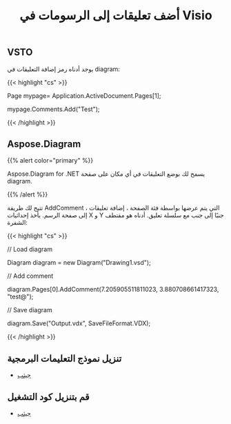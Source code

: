 ﻿---
title: أضف تعليقات إلى الرسومات في Visio
type: docs
weight: 40
url: /ar/net/add-comments-to-drawings-in-visio/
---
## **VSTO**
يوجد أدناه رمز إضافة التعليقات في diagram:

{{< highlight "cs" >}}

  Page mypage= Application.ActiveDocument.Pages[1];

 mypage.Comments.Add("Test");

{{< /highlight >}}
## **Aspose.Diagram**
{{% alert color="primary" %}} 

Aspose.Diagram for .NET يسمح لك بوضع التعليقات في أي مكان على صفحة diagram.

{{% /alert %}} 

تتيح لك طريقة AddComment ، التي يتم عرضها بواسطة فئة الصفحة ، إضافة تعليقات إلى صفحة الرسم. يأخذ إحداثيات X و Y جنبًا إلى جنب مع سلسلة تعليق. أدناه هو مقتطف الشفرة:

{{< highlight "cs" >}}

  // Load diagram

 Diagram diagram = new Diagram("Drawing1.vsd");

 // Add comment

 diagram.Pages[0].AddComment(7.205905511811023, 3.880708661417323, "test@");

 // Save diagram

 diagram.Save("Output.vdx", SaveFileFormat.VDX);

{{< /highlight >}}
## **تنزيل نموذج التعليمات البرمجية**
- [جيثب](https://github.com/aspose-diagram/Aspose.Diagram-for-.NET/releases/tag/AsposeDiagramVsVSTOv1.1)
## **قم بتنزيل كود التشغيل**
- [جيثب](https://github.com/aspose-diagram/Aspose.Diagram-for-.NET/tree/master/Plugins/Aspose.Diagram%20Vs%20VSTO%20Visio/Code%20Comparison%20of%20Common%20Features/Add%20Comment)

